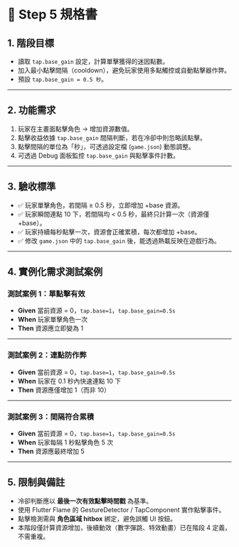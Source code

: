 # 📄 Step 5 規格書

## 1. 階段目標
- 讀取 `tap.base_gain` 設定，計算單擊獲得的迷因點數。
- 加入最小點擊間隔（cooldown），避免玩家使用多點觸控或自動點擊器作弊。
- 預設 `tap.base_gain = 0.5 秒`。

---

## 2. 功能需求
1. 玩家在主畫面點擊角色 → 增加資源數值。
2. 點擊收益依據 `tap.base_gain` 間隔判斷，若在冷卻中則忽略該點擊。
3. 點擊間隔的單位為「秒」，可透過設定檔 (`game.json`) 動態調整。
4. 可透過 Debug 面板監控 `tap.base_gain` 與點擊事件計數。

---

## 3. 驗收標準
- ✅ 玩家單擊角色，若間隔 ≥ 0.5 秒，立即增加 +base 資源。
- ✅ 玩家瞬間連點 10 下，若間隔均 < 0.5 秒，最終只計算一次（資源僅 +base）。
- ✅ 玩家持續每秒點擊一次，資源會正確累積，每次都增加 +base。
- ✅ 修改 `game.json` 中的 `tap.base_gain` 後，能透過熱載反映在遊戲行為。

---

## 4. 實例化需求測試案例

### 測試案例 1：單點擊有效
- **Given** 當前資源 = 0，`tap.base=1`，`tap.base_gain=0.5s`  
- **When** 玩家單擊角色一次  
- **Then** 資源應立即變為 1  

---

### 測試案例 2：連點防作弊
- **Given** 當前資源 = 0，`tap.base=1`，`tap.base_gain=0.5s`  
- **When** 玩家在 0.1 秒內快速連點 10 下  
- **Then** 資源應僅增加 1（而非 10）  

---

### 測試案例 3：間隔符合累積
- **Given** 當前資源 = 0，`tap.base=1`，`tap.base_gain=0.5s`  
- **When** 玩家每隔 1 秒點擊角色 5 次  
- **Then** 資源應最終增加 5  

---

## 5. 限制與備註
- 冷卻判斷應以 **最後一次有效點擊時間戳** 為基準。  
- 使用 Flutter Flame 的 GestureDetector / TapComponent 實作點擊事件。  
- 點擊檢測需與 **角色區域 hitbox** 綁定，避免誤觸 UI 按鈕。  
- 本階段僅計算資源增加，後續動效（數字彈跳、特效動畫）已在階段 4 定義，不需重複。  
